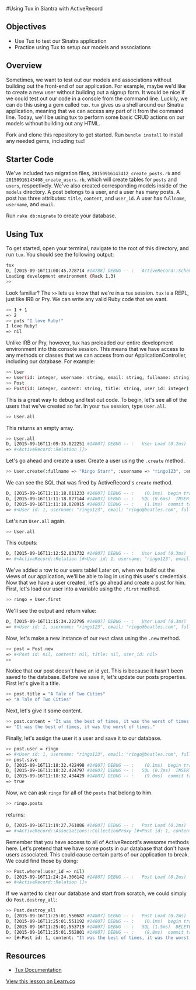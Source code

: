 #Using Tux in Siantra with ActiveRecord

## Objectives

+ Use Tux to test our Sinatra application
+ Practice using Tux to setup our models and associations

## Overview

Sometimes, we want to test out our models and associations without building out the front-end of our application. For example, maybe we'd like to create a new user without building out a signup form. It would be nice if we could test out our code in a console from the command line. Luckily, we can do this using a gem called `tux`. `tux` gives us a shell around our Sinatra application, meaning that we can access any part of it from the command line. Today, we'll be using tux to perform some basic CRUD actions on our models without building out any HTML.


Fork and clone this repository to get started. Run `bundle install` to install any needed gems, including `tux`! 

## Starter Code

We've included two migration files, `20150916143412_create_posts.rb` and `20150916143408_create_users.rb`, which will create tables for `posts` and `users`, respectively. We've also created corresponding models inside of the `models` directory. A post belongs to a user, and a user has many posts. A post has three attributes: `title`, `content`, and `user_id`. A user has `fullname`, `username`, and `email`. 

Run `rake db:migrate` to create your database.

## Using Tux

To get started, open your terminal, navigate to the root of this directory, and run `tux`. You should see the following output:

```bash
tux
D, [2015-09-16T11:00:45.728714 #14788] DEBUG -- :   ActiveRecord::SchemaMigration Load (0.2ms)  SELECT "schema_migrations".* FROM "schema_migrations"
Loading development environment (Rack 1.3)
>> 
```

Look familiar? The `>>` lets us know that we're in a `tux` session. `tux` is a REPL, just like IRB or Pry. We can write any valid Ruby code that we want. 

```bash
>> 1 + 1
=> 2
>> puts "I love Ruby!"
I love Ruby!
=> nil
```

Unlike IRB or Pry, however, tux has preloaded our entire development environment into this console session. This means that we have access to any methods or classes that we can access from our ApplicationController, including our database. For example:

```bash
>> User
=> User(id: integer, username: string, email: string, fullname: string)
>> Post
=> Post(id: integer, content: string, title: string, user_id: integer)
```

This is a great way to debug and test out code. To begin, let's see all of the users that we've created so far. In your `tux` session, type `User.all`.

```bash
>> User.all
```



This returns an empty array. 

```bash
>> User.all
D, [2015-09-16T11:09:35.822251 #14807] DEBUG -- :   User Load (0.2ms)  SELECT "users".* FROM "users"
=> #<ActiveRecord::Relation []>
```
Let's go ahead and create a user. Create a user using the `.create` method.

```bash
>> User.create(:fullname => "Ringo Starr", :username => "ringo123", :email => "ringo@beatles.com")
```

We can see the SQL that was fired by ActiveRecord's `create` method.

```bash
D, [2015-09-16T11:11:18.011233 #14807] DEBUG -- :    (0.1ms)  begin transaction
D, [2015-09-16T11:11:18.027144 #14807] DEBUG -- :   SQL (0.6ms)  INSERT INTO "users" ("fullname", "username", "email") VALUES (?, ?, ?)  [["fullname", "Ringo Starr"], ["username", "ringo123"], ["email", "ringo@beatles.com"]]
D, [2015-09-16T11:11:18.028915 #14807] DEBUG -- :    (1.1ms)  commit transaction
=> #<User id: 1, username: "ringo123", email: "ringo@beatles.com", fullname: "Ringo Starr">
```

 Let's run `User.all` again. 

```bash
>> User.all
```
This outputs: 

```bash
D, [2015-09-16T11:12:52.031732 #14807] DEBUG -- :   User Load (0.3ms)  SELECT "users".* FROM "users"
=> #<ActiveRecord::Relation [#<User id: 1, username: "ringo123", email: "ringo@beatles.com", fullname: "Ringo Starr">]>
```

We've added a row to our users table! Later on, when we build out the views of our application, we'll be able to log in using this user's credentials. Now that we have a user created, let's go ahead and create a post for him. First, let's load our user into a variable using the `.first` method. 

```bash
>> ringo = User.first
```
We'll see the output and return value:

```bash
D, [2015-09-16T11:15:34.222795 #14807] DEBUG -- :   User Load (0.3ms)  SELECT  "users".* FROM "users"  ORDER BY "users"."id" ASC LIMIT 1
=> #<User id: 1, username: "ringo123", email: "ringo@beatles.com", fullname: "Ringo Starr">
```

Now, let's make a new instance of our `Post` class using the `.new` method.

```bash
>> post = Post.new
=> #<Post id: nil, content: nil, title: nil, user_id: nil>
>> 
```

Notice that our post doesn't have an id yet. This is because it hasn't been saved to the database. Before we save it, let's update our posts properties. First let's give it a title.

```bash
>> post.title = "A Tale of Two Cities"
=> "A Tale of Two Cities"
```
Next, let's give it some content.

```bash
>> post.content = "It was the best of times, it was the worst of times."
=> "It was the best of times, it was the worst of times."
```

Finally, let's assign the user it a user and save it to our database.

```bash
>> post.user = ringo
=> #<User id: 1, username: "ringo123", email: "ringo@beatles.com", fullname: "Ringo Starr">
>> post.save
D, [2015-09-16T11:18:32.422498 #14807] DEBUG -- :    (0.1ms)  begin transaction
D, [2015-09-16T11:18:32.424797 #14807] DEBUG -- :   SQL (0.7ms)  INSERT INTO "posts" ("title", "content", "user_id") VALUES (?, ?, ?)  [["title", "A Tale of Two Cities"], ["content", "It was the best of times, it was the worst of times."], ["user_id", 1]]
D, [2015-09-16T11:18:32.434429 #14807] DEBUG -- :    (9.0ms)  commit transaction
=> true
```

Now, we can ask `ringo` for all of the `posts` that belong to him.

```bash
>> ringo.posts
```
returns:

```bash
D, [2015-09-16T11:19:27.761086 #14807] DEBUG -- :   Post Load (0.2ms)  SELECT "posts".* FROM "posts" WHERE "posts"."user_id" = ?  [["user_id", 1]]
=> #<ActiveRecord::Associations::CollectionProxy [#<Post id: 1, content: "It was the best of times, it was the worst of time...", title: "A Tale of Two Cities", user_id: 1>]>
```

Remember that you have access to all of ActiveRecord's awesome methods here. Let's pretend that we have some posts in our database that don't have users associated. This could cause certain parts of our application to break. We could find those by doing:

```bash
>> Post.where(:user_id => nil)
D, [2015-09-16T11:24:24.306142 #14807] DEBUG -- :   Post Load (0.2ms)  SELECT "posts".* FROM "posts" WHERE "posts"."user_id" IS NULL
=> #<ActiveRecord::Relation []>

```

If we wanted to clear our database and start from scratch, we could simply do `Post.destroy_all`:

```bash
>> Post.destroy_all
D, [2015-09-16T11:25:01.550687 #14807] DEBUG -- :   Post Load (0.2ms)  SELECT "posts".* FROM "posts"
D, [2015-09-16T11:25:01.551192 #14807] DEBUG -- :    (0.1ms)  begin transaction
D, [2015-09-16T11:25:01.553719 #14807] DEBUG -- :   SQL (1.5ms)  DELETE FROM "posts" WHERE "posts"."id" = ?  [["id", 1]]
D, [2015-09-16T11:25:01.562801 #14807] DEBUG -- :    (8.8ms)  commit transaction
=> [#<Post id: 1, content: "It was the best of times, it was the worst of time...", title: "A Tale of Two Cities", user_id: 1>]
```


## Resources

+ [Tux Documentation](https://github.com/cldwalker/tux)


<a href='https://learn.co/lessons/sinatra-activerecord-using-tux' data-visibility='hidden'>View this lesson on Learn.co</a>
